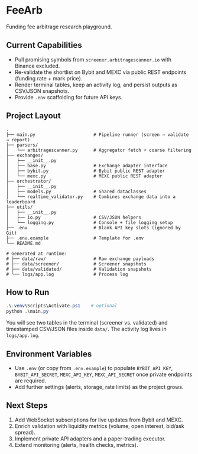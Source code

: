 # FeeArb

Funding fee arbitrage research playground.

## Current Capabilities
- Pull promising symbols from `screener.arbitragescanner.io` with Binance excluded.
- Re-validate the shortlist on Bybit and MEXC via public REST endpoints (funding rate + mark price).
- Render terminal tables, keep an activity log, and persist outputs as CSV/JSON snapshots.
- Provide `.env` scaffolding for future API keys.

## Project Layout

```
.
├── main.py                      # Pipeline runner (screen → validate → report)
├── parsers/
│   └── arbitragescanner.py      # Aggregator fetch + coarse filtering
├── exchanges/
│   ├── __init__.py
│   ├── base.py                  # Exchange adapter interface
│   ├── bybit.py                 # Bybit public REST adapter
│   └── mexc.py                  # MEXC public REST adapter
├── orchestrator/
│   ├── __init__.py
│   ├── models.py                # Shared dataclasses
│   └── realtime_validator.py    # Combines exchange data into a leaderboard
├── utils/
│   ├── __init__.py
│   ├── io.py                    # CSV/JSON helpers
│   └── logging.py               # Console + file logging setup
├── .env                         # Blank API key slots (ignored by Git)
├── .env.example                 # Template for .env
└── README.md

# Generated at runtime:
# ├── data/raw/                  # Raw exchange payloads
# ├── data/screener/             # Screener snapshots
# ├── data/validated/            # Validation snapshots
# └── logs/app.log               # Process log
```

## How to Run

```powershell
.\.venv\Scripts\Activate.ps1    # optional
python .\main.py
```

You will see two tables in the terminal (screener vs. validated) and timestamped CSV/JSON files inside `data/`. The activity log lives in `logs/app.log`.

## Environment Variables

- Use `.env` (or copy from `.env.example`) to populate `BYBIT_API_KEY`, `BYBIT_API_SECRET`, `MEXC_API_KEY`, `MEXC_API_SECRET` once private endpoints are required.
- Add further settings (alerts, storage, rate limits) as the project grows.

## Next Steps

1. Add WebSocket subscriptions for live updates from Bybit and MEXC.
2. Enrich validation with liquidity metrics (volume, open interest, bid/ask spread).
3. Implement private API adapters and a paper-trading executor.
4. Extend monitoring (alerts, health checks, metrics).

